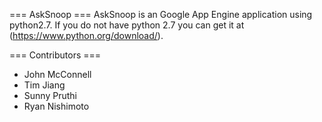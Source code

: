 === AskSnoop ===
AskSnoop is an Google App Engine application using python2.7. If you do not have python 2.7 you can get it at (https://www.python.org/download/).

=== Contributors ===
 * John McConnell
 * Tim Jiang
 * Sunny Pruthi
 * Ryan Nishimoto
